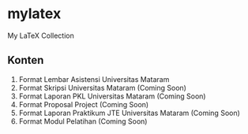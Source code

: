 # mylatex
My LaTeX Collection
## Konten
1. Format Lembar Asistensi Universitas Mataram
2. Format Skripsi Universitas Mataram (Coming Soon)
3. Format Laporan PKL Universitas Mataram (Coming Soon)
4. Format Proposal Project (Coming Soon)
5. Format Laporan Praktikum JTE Universitas Mataram (Coming Soon)
6. Format Modul Pelatihan (Coming Soon)
